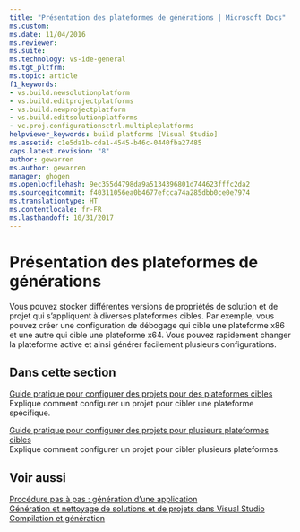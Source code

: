 ```yaml
---
title: "Présentation des plateformes de générations | Microsoft Docs"
ms.custom: 
ms.date: 11/04/2016
ms.reviewer: 
ms.suite: 
ms.technology: vs-ide-general
ms.tgt_pltfrm: 
ms.topic: article
f1_keywords:
- vs.build.newsolutionplatform
- vs.build.editprojectplatforms
- vs.build.newprojectplatform
- vs.build.editsolutionplatforms
- vc.proj.configurationsctrl.multipleplatforms
helpviewer_keywords: build platforms [Visual Studio]
ms.assetid: c1e5da1b-cda1-4545-b46c-0440fba27485
caps.latest.revision: "8"
author: gewarren
ms.author: gewarren
manager: ghogen
ms.openlocfilehash: 9ec355d4798da9a5134396801d744623fffc2da2
ms.sourcegitcommit: f40311056ea0b4677efcca74a285dbb0ce0e7974
ms.translationtype: HT
ms.contentlocale: fr-FR
ms.lasthandoff: 10/31/2017
---
```

# <a name="understanding-build-platforms"></a>Présentation des plateformes de générations
Vous pouvez stocker différentes versions de propriétés de solution et de projet qui s’appliquent à diverses plateformes cibles. Par exemple, vous pouvez créer une configuration de débogage qui cible une plateforme x86 et une autre qui cible une plateforme x64. Vous pouvez rapidement changer la plateforme active et ainsi générer facilement plusieurs configurations.  
  
## <a name="in-this-section"></a>Dans cette section  
 [Guide pratique pour configurer des projets pour des plateformes cibles](../ide/how-to-configure-projects-to-target-platforms.md)  
 Explique comment configurer un projet pour cibler une plateforme spécifique.  
  
 [Guide pratique pour configurer des projets pour plusieurs plateformes cibles](../ide/how-to-configure-projects-to-target-multiple-platforms.md)  
 Explique comment configurer un projet pour cibler plusieurs plateformes.  
  
## <a name="see-also"></a>Voir aussi  
 [Procédure pas à pas : génération d’une application](../ide/walkthrough-building-an-application.md)   
 [Génération et nettoyage de solutions et de projets dans Visual Studio](../ide/building-and-cleaning-projects-and-solutions-in-visual-studio.md)   
 [Compilation et génération](../ide/compiling-and-building-in-visual-studio.md)